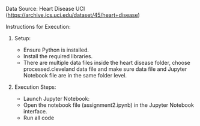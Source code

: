 Data Source: Heart Disease UCI (https://archive.ics.uci.edu/dataset/45/heart+disease)

Instructions for Execution:

1. Setup:
   - Ensure Python is installed.
   - Install the required libraries.
   - There are multiple data files inside the heart disease folder, choose processed.cleveland data file and make sure data file and Jupyter Notebook file are in the same folder level.


3. Execution Steps:

   - Launch Jupyter Notebook:
   - Open the notebook file (assignment2.ipynb) in the Jupyter Notebook interface.
   - Run all code

